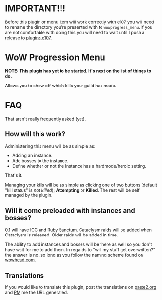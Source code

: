 
# IMPORTANT!!!

Before this plugin or menu item will work correctly with e107 you will need to rename the directory you're presented with to `wowprogress_menu`.
If you are not comfortable with doing this you will need to wait until I push a release to [plugins.e107](http://plugins.e107.org/).


# WoW Progression Menu

**NOTE: This plugin has yet to be started. It's next on the list of things to do.**

Allows you to show off which kills your guild has made.

# FAQ

That aren't really frequently asked (yet).

## How will this work?

Administering this menu will be as simple as:

* Adding an instance.
* Add bosses to the instance.
* Define whether or not the Instance has a hardmode/heroic setting.

That's it.

Managing your kills will be as simple as clicking one of two buttons (default "kill status" is *not killed*); **Attempting** or **Killed**. The rest will be self managed by the plugin.


## Will it come preloaded with instances and bosses?

0.1 will have ICC and Ruby Sanctum. Cataclysm raids will be added when Cataclysm is released. Older raids will be added in time.

The ability to add instances and bosses will be there as well so you don't have wait for me to add them. In regards to "will my stuff get overwritten?" the answer is no,
so long as you follow the naming scheme found on [wowhead.com](http://wowhead.com/).

## Translations

If you would like to translate this plugin, post the translations on [paste2.org](http://paste2.org/) and [PM](http://e107.org/e107_plugins/pm/pm.php?send.37) me the URL generated.